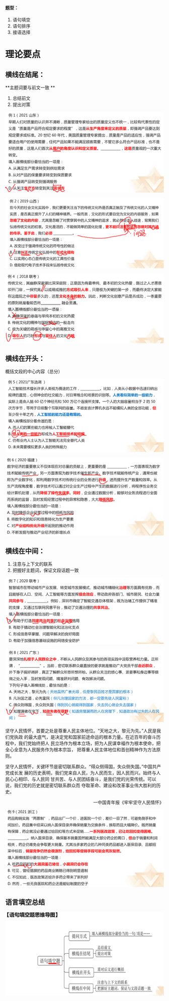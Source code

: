 #### 题型：
1. 语句填空
2. 语句排序
3. 接语选择

# 理论要点

## 横线在结尾：

**主题词要与前文一致 **
1. 总结前文
2. 提出对策

![](image/语句表达-横线题-例题1.png)

![](image/语句表达-横线题-例题2.png)

![](image/语句表达-横线题-例题3.png)



## 横线在开头：

概括文段的中心内容（总分）

![](image/语句表达-横线题-填空在开头-例题1.png)

![](image/语句表达-横线题-填空在开头-例题2.png)


## 横线在中间：

1. 注意与上下文的联系
2. 把握好主题词，保证文段话题一致

![](image/语句表达-横线题-填空在中间-例题1.png)


![](image/语句表达-横线题-填空在中间-例题2.png)



坚守人民情怀，首要之处是尊重人民主体地位。“天地之大，黎元为先。”人民是我们党执政
的最大底气，是决定党和国家前途命运的根本力量。在近百年的奋斗历程中，我们党始终把人
民立场作为根本立场，把为人民谋幸福作为根本使命，把全心全意为人民服务作为根本宗旨，
把尊重人民主体地位和首创精神作为方法原则。

坚守人民情怀，关键环节是密切联系群众。“得众侧得国，失众侧失国。”中国共产党成长发
展的历史表明，我们党来自人民，为人民而生，因人民而兴。始终与人民心心相印、与人民同
甘共苦、与人民团结奋斗，是我们党的光荣传统。可以说，我们党的历史就是密切联系群众而
夺取革命、建设和改革事业伟大胜利的历史。
<p align="right">一中国青年报《牢牢坚守人民情怀》</p>

![](image/语句表达-横线题-填空在中间-例题3.png)

## 语言填空总结

![](image/语句表达-语句填空题总结.png)